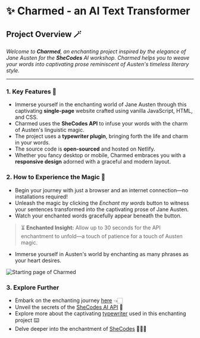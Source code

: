 # ✨ Charmed - an AI Text Transformer

## Project Overview 🪄

*Welcome to **Charmed**, an enchanting project inspired by the elegance of Jane Austen for the **SheCodes** AI workshop. Charmed helps you to weave your words into captivating prose reminiscent of Austen's timeless literary style.*

---

### 1. Key Features 💫

- Immerse yourself in the enchanting world of Jane Austen through this captivating **single-page** website crafted using vanilla JavaScript, HTML, and CSS.
- Charmed uses the **SheCodes API** to infuse your words with the charm of Austen's linguistic magic.
- The project uses a **typewriter plugin**, bringing forth the life and charm in your words.
- The source code is **open-sourced** and hosted on Netlify.
- Whether you fancy desktop or mobile, Charmed embraces you with a **responsive design** adorned with a graceful and modern layout.

### 2. How to Experience the Magic 🌹

- Begin your journey with just a browser and an internet connection—no installations required!
- Unleash the magic by clicking the *Enchant my words* button to witness your sentences transformed into the captivating prose of Jane Austen.
- Watch your enchanted words gracefully appear beneath the button.
  
> ⏳ **Enchanted Insight:** Allow up to 30 seconds for the API enchantment to unfold—a touch of patience for a touch of Austen magic.

- Immerse yourself in Austen's world by enchanting as many phrases as your heart desires.

![Starting page of Charmed](/src/img/page-view.png)

### 3. Explore Further

- Embark on the enchanting journey [here](https://charmed-enchanter.netlify.app) 👈🏻
- Unveil the secrets of the [SheCodes AI API](https://www.shecodes.io/learn/apis/ai) 🤖
- Explore more about the captivating [typewriter](https://github.com/tameemsafi/typewriterjs) used in this enchanting project ⌨️
- Delve deeper into the enchantment of [SheCodes](https://www.shecodes.io/) 👩🏻‍💻
